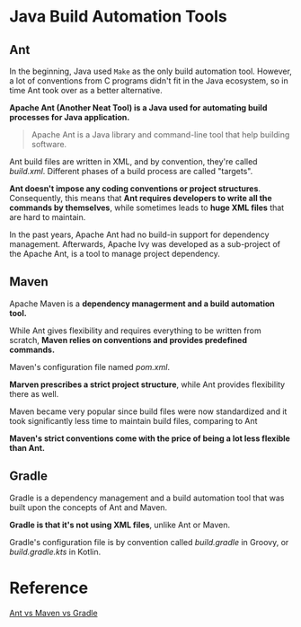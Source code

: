 # Java Build Automation Tools

## Ant
In the beginning, Java used `Make` as the only build automation tool. However, a lot of conventions from C programs didn't fit in the Java ecosystem, so in time Ant took over as a better alternative.

**Apache Ant (Another Neat Tool) is a Java used for automating build processes for Java application.**

> Apache Ant is a Java library and command-line tool that help building software.

Ant build files are written in XML, and by convention, they're called *build.xml*. Different phases of a build process are called "targets".

**Ant doesn't impose any coding conventions or project structures**. Consequently, this means that **Ant requires developers to write all the commands by themselves**, while sometimes leads to **huge XML files** that are hard to maintain.

In the past years, Apache Ant had no build-in support for dependency management. Afterwards, Apache Ivy was developed as a sub-project of the Apache Ant, is a tool to manage project dependency.

## Maven
Apache Maven is a **dependency managerment and a build automation tool.**

While Ant gives flexibility and requires everything to be written from scratch, **Maven relies on conventions and provides predefined commands.**

Maven's configuration file named *pom.xml*.

**Marven prescribes a strict project structure**, while Ant provides flexibility there as well.

Maven became very popular since build files were now standardized and it took significantly less time to maintain build files, comparing to Ant

**Maven's strict conventions come with the price of being a lot less flexible than Ant.**

## Gradle

Gradle is a dependency management and a build automation tool that was built upon the concepts of Ant and Maven.

**Gradle is that it's not using XML files**, unlike Ant or Maven.

Gradle's configuration file is by convention called *build.gradle* in Groovy, or *build.gradle.kts* in Kotlin.

# Reference

[Ant vs Maven vs Gradle](https://www.baeldung.com/ant-maven-gradle)